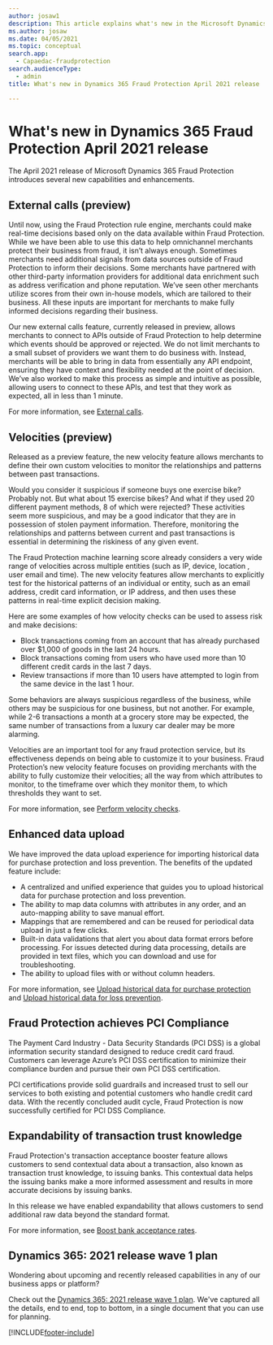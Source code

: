 ```yaml
---
author: josaw1
description: This article explains what's new in the Microsoft Dynamics 365 Fraud Protection April 2021 release.
ms.author: josaw
ms.date: 04/05/2021
ms.topic: conceptual
search.app: 
  - Capaedac-fraudprotection
search.audienceType:
  - admin
title: What's new in Dynamics 365 Fraud Protection April 2021 release

---
```


# What's new in Dynamics 365 Fraud Protection April 2021 release


The April 2021 release of Microsoft Dynamics 365 Fraud Protection introduces several new capabilities and enhancements. 

## External calls (preview) 

Until now, using the Fraud Protection rule engine, merchants could make real-time decisions based only on the data available within Fraud Protection. While we have been able to use this data to help omnichannel merchants protect their business from fraud, it isn’t always enough. Sometimes merchants need additional signals from data sources outside of Fraud Protection to inform their decisions. Some merchants have partnered with other third-party information providers for additional data enrichment such as address verification and phone reputation. We’ve seen other merchants utilize scores from their own in-house models, which are tailored to their business. All these inputs are important for merchants to make fully informed decisions regarding their business.

Our new external calls feature, currently released in preview, allows merchants to connect to APIs outside of Fraud Protection to help determine which events should be approved or rejected. We do not limit merchants to a small subset of providers we want them to do business with. Instead, merchants will be able to bring in data from essentially any API endpoint, ensuring they have context and flexibility needed at the point of decision. We’ve also worked to make this process as simple and intuitive as possible, allowing users to connect to these APIs, and test that they work as expected, all in less than 1 minute.

For more information, see [External calls](external-calls.md).

## Velocities (preview)

Released as a preview feature, the new velocity feature allows merchants to define their own custom velocities to monitor the relationships and patterns between past transactions. 

Would you consider it suspicious if someone buys one exercise bike? Probably not. But what about 15 exercise bikes? And what if they used 20 different payment methods, 8 of which were rejected? These activities seem more suspicious, and may be a good indicator that they are in possession of stolen payment information. Therefore, monitoring the relationships and patterns between current and past transactions is essential in determining the riskiness of any given event.

The Fraud Protection machine learning score already considers a very wide range of velocities across multiple entities (such as IP, device, location , user email and time). The new velocity features allow merchants to explicitly test for the historical patterns of an individual or entity, such as an email address, credit card information, or IP address, and then uses these patterns in real-time explicit decision making.

Here are some examples of how velocity checks can be used to assess risk and make decisions: 

-	Block transactions coming from an account that has already purchased over $1,000 of goods in the last 24 hours. 
-	Block transactions coming from users who have used more than 10 different credit cards in the last 7 days.
-	Review transactions if more than 10 users have attempted to login from the same device in the last 1 hour.

Some behaviors are always suspicious regardless of the business, while others may be suspicious for one business, but not another. For example, while 2-6 transactions a month at a grocery store may be expected, the same number of transactions from a luxury car dealer may be more alarming.

Velocities are an important tool for any fraud protection service, but its effectiveness depends on being able to customize it to your business. Fraud Protection’s new velocity feature focuses on providing merchants with the ability to fully customize their velocities; all the way from which attributes to monitor, to the timeframe over which they monitor them, to which thresholds they want to set.

For more information, see [Perform velocity checks](velocities.md).

## Enhanced data upload

We have improved the data upload experience for importing historical data for purchase protection and loss prevention. The benefits of the updated feature include:

- A centralized and unified experience that guides you to upload historical data for purchase protection and loss prevention. 
- The ability to map data columns with attributes in any order, and an auto-mapping ability to save manual effort. 
- Mappings that are remembered and can be reused for periodical data upload in just a few clicks. 
- Built-in data validations that alert you about data format errors before processing. For issues detected during data processing, details are provided in text files, which you can download and use for troubleshooting. 
- The ability to upload files with or without column headers. 

For more information, see [Upload historical data for purchase protection](data-upload.md) and [Upload historical data for loss prevention](loss-prevention-data-upload.md).

## Fraud Protection achieves PCI Compliance

The Payment Card Industry - Data Security Standards (PCI DSS) is a global information security standard designed to reduce credit card fraud. Customers can leverage Azure’s PCI DSS certification to minimize their compliance burden and pursue their own PCI DSS certification. 

PCI certifications provide solid guardrails and increased trust to sell our services to both existing and potential customers who handle credit card data. With the recently concluded audit cycle, Fraud Protection is now successfully certified for PCI DSS Compliance.

## Expandability of transaction trust knowledge

Fraud Protection's transaction acceptance booster feature allows customers to send contextual data about a transaction, also known as transaction trust knowledge, to issuing banks. This contextual data helps the issuing banks make a more informed assessment and results in more accurate decisions by issuing banks. 

In this release we have enabled expandability that allows customers to send additional raw data beyond the standard format.

For more information, see [Boost bank acceptance rates](transaction-acceptance-booster.md).


## Dynamics 365: 2021 release wave 1 plan

Wondering about upcoming and recently released capabilities in any of our business apps or platform?

Check out the [Dynamics 365: 2021 release wave 1 plan](/dynamics365-release-plan/2021wave1/). We've captured all the details, end to end, top to bottom, in a single document that you can use for planning.



[!INCLUDE[footer-include](includes/footer-banner.md)]
